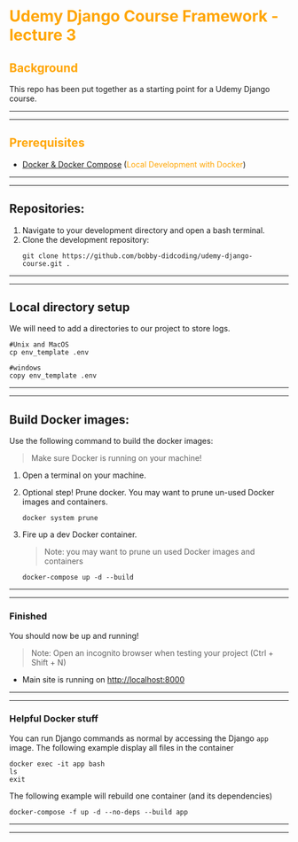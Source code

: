 # <span style="color:orange">Udemy Django Course Framework - lecture 3</span>

## <span style="color:orange">Background</span>
This repo has been put together as a starting point for a Udemy Django course. 

***
***
## <span style="color:orange">Prerequisites<span>
* [Docker & Docker Compose](https://docs.docker.com/desktop/) (<span style="color:orange">Local Development with Docker</span>)

***
***


## Repositories:
1. Navigate to your development directory and open a bash terminal.
2. Clone the development repository:
    ```
    git clone https://github.com/bobby-didcoding/udemy-django-course.git .
    ```

***
***


## Local directory setup
We will need to add a directories to our project to store logs.

```
#Unix and MacOS
cp env_template .env

#windows
copy env_template .env
```

***
***

## Build Docker images:

Use the following command to build the docker images:
> Make sure Docker is running on your machine!

1. Open a terminal on your machine.

2. Optional step! Prune docker.
    You may want to prune un-used Docker images and containers.
    ```
    docker system prune
    ```

3. Fire up a dev Docker container.
    > Note: you may want to prune un used Docker images and containers
    ```
    docker-compose up -d --build
    ```
***
***

### Finished
You should now be up and running!
>Note: Open an incognito browser when testing your project (Ctrl + Shift + N)

* Main site is running on [http://localhost:8000](http://localhost:8000)

***
*** 

### Helpful Docker stuff
You can run Django commands as normal by accessing the Django `app` image.
The following example display all files in the container

```
docker exec -it app bash
ls
exit
```

The following example will rebuild one container (and its dependencies)
```
docker-compose -f up -d --no-deps --build app
```

***
***